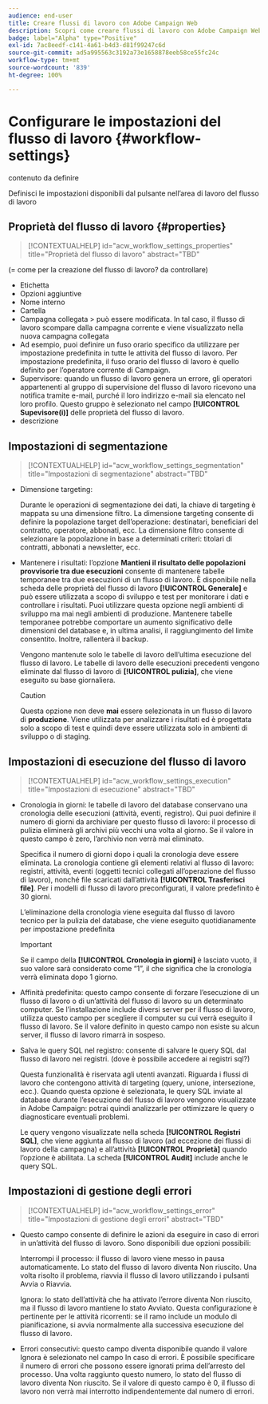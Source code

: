 ```yaml
---
audience: end-user
title: Creare flussi di lavoro con Adobe Campaign Web
description: Scopri come creare flussi di lavoro con Adobe Campaign Web
badge: label="Alpha" type="Positive"
exl-id: 7ac8eedf-c141-4a61-b4d3-d81f99247c6d
source-git-commit: ad5a995563c3192a73e1658878eeb58ce55fc24c
workflow-type: tm+mt
source-wordcount: '839'
ht-degree: 100%

---
```


# Configurare le impostazioni del flusso di lavoro {#workflow-settings}

contenuto da definire

Definisci le impostazioni disponibili dal pulsante nell’area di lavoro del flusso di lavoro
<!--à reformuler-->

## Proprietà del flusso di lavoro {#properties}

>[!CONTEXTUALHELP]
>id="acw_workflow_settings_properties"
>title="Proprietà del flusso di lavoro"
>abstract="TBD"

(= come per la creazione del flusso di lavoro? da controllare)

* Etichetta
* Opzioni aggiuntive
* Nome interno
* Cartella
* Campagna collegata > può essere modificata. In tal caso, il flusso di lavoro scompare dalla campagna corrente e viene visualizzato nella nuova campagna collegata
* Ad esempio, puoi definire un fuso orario specifico da utilizzare per impostazione predefinita in tutte le attività del flusso di lavoro. Per impostazione predefinita, il fuso orario del flusso di lavoro è quello definito per l’operatore corrente di Campaign.
* Supervisore: quando un flusso di lavoro genera un errore, gli operatori appartenenti al gruppo di supervisione del flusso di lavoro ricevono una notifica tramite e-mail, purché il loro indirizzo e-mail sia elencato nel loro profilo. Questo gruppo è selezionato nel campo **[!UICONTROL Supevisore(i)]** delle proprietà del flusso di lavoro.
* descrizione

## Impostazioni di segmentazione

>[!CONTEXTUALHELP]
>id="acw_workflow_settings_segmentation"
>title="Impostazioni di segmentazione"
>abstract="TBD"

* Dimensione targeting:

   Durante le operazioni di segmentazione dei dati, la chiave di targeting è mappata su una dimensione filtro. La dimensione targeting consente di definire la popolazione target dell’operazione: destinatari, beneficiari del contratto, operatore, abbonati, ecc. La dimensione filtro consente di selezionare la popolazione in base a determinati criteri: titolari di contratti, abbonati a newsletter, ecc.

* Mantenere i risultati: l’opzione **Mantieni il risultato delle popolazioni provvisorie tra due esecuzioni** consente di mantenere tabelle temporanee tra due esecuzioni di un flusso di lavoro.  È disponibile nella scheda delle proprietà del flusso di lavoro **[!UICONTROL Generale]** e può essere utilizzata a scopo di sviluppo e test per monitorare i dati e controllare i risultati. Puoi utilizzare questa opzione negli ambienti di sviluppo ma mai negli ambienti di produzione. Mantenere tabelle temporanee potrebbe comportare un aumento significativo delle dimensioni del database e, in ultima analisi, il raggiungimento del limite consentito. Inoltre, rallenterà il backup.

   Vengono mantenute solo le tabelle di lavoro dell’ultima esecuzione del flusso di lavoro. Le tabelle di lavoro delle esecuzioni precedenti vengono eliminate dal flusso di lavoro di **[!UICONTROL pulizia]**, che viene eseguito su base giornaliera.

   >[!CAUTION]
   >
   >Questa opzione non deve **mai** essere selezionata in un flusso di lavoro di **produzione**. Viene utilizzata per analizzare i risultati ed è progettata solo a scopo di test e quindi deve essere utilizzata solo in ambienti di sviluppo o di staging.

## Impostazioni di esecuzione del flusso di lavoro

>[!CONTEXTUALHELP]
>id="acw_workflow_settings_execution"
>title="Impostazioni di esecuzione"
>abstract="TBD"

* Cronologia in giorni: le tabelle di lavoro del database conservano una cronologia delle esecuzioni (attività, eventi, registro). Qui puoi definire il numero di giorni da archiviare per questo flusso di lavoro: il processo di pulizia eliminerà gli archivi più vecchi una volta al giorno. Se il valore in questo campo è zero, l’archivio non verrà mai eliminato.

   Specifica il numero di giorni dopo i quali la cronologia deve essere eliminata. La cronologia contiene gli elementi relativi al flusso di lavoro: registri, attività, eventi (oggetti tecnici collegati all’operazione del flusso di lavoro), nonché file scaricati dall’attività **[!UICONTROL Trasferisci file]**. Per i modelli di flusso di lavoro preconfigurati, il valore predefinito è 30 giorni.

   L’eliminazione della cronologia viene eseguita dal flusso di lavoro tecnico per la pulizia del database, che viene eseguito quotidianamente per impostazione predefinita

   >[!IMPORTANT]
   >
   >Se il campo della **[!UICONTROL Cronologia in giorni]** è lasciato vuoto, il suo valore sarà considerato come “1”, il che significa che la cronologia verrà eliminata dopo 1 giorno.

* Affinità predefinita: questo campo consente di forzare l’esecuzione di un flusso di lavoro o di un’attività del flusso di lavoro su un determinato computer.   Se l’installazione include diversi server per il flusso di lavoro, utilizza questo campo per scegliere il computer su cui verrà eseguito il flusso di lavoro. Se il valore definito in questo campo non esiste su alcun server, il flusso di lavoro rimarrà in sospeso.

* Salva le query SQL nel registro: consente di salvare le query SQL dal flusso di lavoro nei registri. (dove è possibile accedere ai registri sql?)

   Questa funzionalità è riservata agli utenti avanzati. Riguarda i flussi di lavoro che contengono attività di targeting (query, unione, intersezione, ecc.). Quando questa opzione è selezionata, le query SQL inviate al database durante l’esecuzione del flusso di lavoro vengono visualizzate in Adobe Campaign: potrai quindi analizzarle per ottimizzare le query o diagnosticare eventuali problemi.

   Le query vengono visualizzate nella scheda **[!UICONTROL Registri SQL]**, che viene aggiunta al flusso di lavoro (ad eccezione dei flussi di lavoro della campagna) e all’attività **[!UICONTROL Proprietà]** quando l’opzione è abilitata. La scheda **[!UICONTROL Audit]** include anche le query SQL.

## Impostazioni di gestione degli errori

>[!CONTEXTUALHELP]
>id="acw_workflow_settings_error"
>title="Impostazioni di gestione degli errori"
>abstract="TBD"

* Questo campo consente di definire le azioni da eseguire in caso di errori in un’attività del flusso di lavoro. Sono disponibili due opzioni possibili:

   Interrompi il processo: il flusso di lavoro viene messo in pausa automaticamente. Lo stato del flusso di lavoro diventa Non riuscito. Una volta risolto il problema, riavvia il flusso di lavoro utilizzando i pulsanti Avvia o Riavvia.

   Ignora: lo stato dell’attività che ha attivato l’errore diventa Non riuscito, ma il flusso di lavoro mantiene lo stato Avviato. Questa configurazione è pertinente per le attività ricorrenti: se il ramo include un modulo di pianificazione, si avvia normalmente alla successiva esecuzione del flusso di lavoro.

* Errori consecutivi: questo campo diventa disponibile quando il valore Ignora è selezionato nel campo In caso di errori. È possibile specificare il numero di errori che possono essere ignorati prima dell’arresto del processo. Una volta raggiunto questo numero, lo stato del flusso di lavoro diventa Non riuscito. Se il valore di questo campo è 0, il flusso di lavoro non verrà mai interrotto indipendentemente dal numero di errori.

